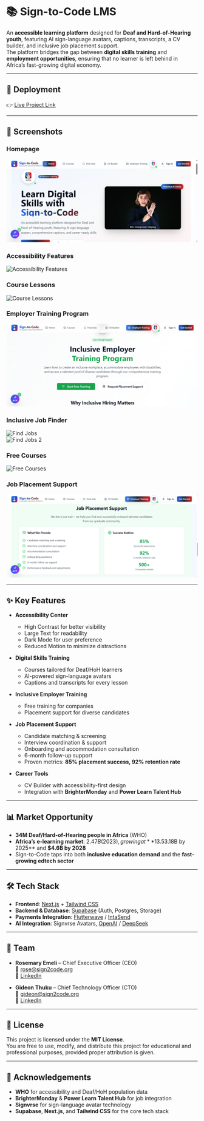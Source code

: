 # 📚 Sign-to-Code LMS

An **accessible learning platform** designed for **Deaf and Hard-of-Hearing youth**, featuring AI sign-language avatars, captions, transcripts, a CV builder, and inclusive job placement support.  
The platform bridges the gap between **digital skills training** and **employment opportunities**, ensuring that no learner is left behind in Africa’s fast-growing digital economy.

---

## 🚀 Deployment  
👉 [Live Project Link](https://398999-0bfd722b94354f74b39f30fc74496e87-6-latest.app.mgx.dev/)

---

## 📸 Screenshots  

### Homepage  
![Main Page](assets/main.png)  

### Accessibility Features  
![Accessibility Features](assets/accessibility-features.png)  

### Course Lessons  
![Course Lessons](assets/cousrses-lessons.png)  

### Employer Training Program  
![Employer Training](assets/employer.png)  

### Inclusive Job Finder  
![Find Jobs](assets/find-jobs.png)  
![Find Jobs 2](assets/find-jobs-2.png)  

### Free Courses  
![Free Courses](assets/free-courses.png)  

### Job Placement Support  
![Job Placement](assets/jobplacement.png)  

---

## ✨ Key Features

- **Accessibility Center**  
  - High Contrast for better visibility  
  - Large Text for readability  
  - Dark Mode for user preference  
  - Reduced Motion to minimize distractions  

- **Digital Skills Training**  
  - Courses tailored for Deaf/HoH learners  
  - AI-powered sign-language avatars  
  - Captions and transcripts for every lesson  

- **Inclusive Employer Training**  
  - Free training for companies  
  - Placement support for diverse candidates  

- **Job Placement Support**  
  - Candidate matching & screening  
  - Interview coordination & support  
  - Onboarding and accommodation consultation  
  - 6-month follow-up support  
  - Proven metrics: **85% placement success, 92% retention rate**  

- **Career Tools**  
  - CV Builder with accessibility-first design  
  - Integration with **BrighterMonday** and **Power Learn Talent Hub**  

---

## 📊 Market Opportunity

- **34M Deaf/Hard-of-Hearing people in Africa** (WHO)  
- **Africa’s e-learning market**: $2.47B (2023), growing at **13.5% CAGR**, projected to reach **$3.18B by 2025** and **$4.6B by 2028**  
- Sign-to-Code taps into both **inclusive education demand** and the **fast-growing edtech sector**  

---

## 🛠️ Tech Stack

- **Frontend**: [Next.js](https://nextjs.org/) + [Tailwind CSS](https://tailwindcss.com/)  
- **Backend & Database**: [Supabase](https://supabase.com/) (Auth, Postgres, Storage)  
- **Payments Integration**: [Flutterwave](https://flutterwave.com/) / [IntaSend](https://intasend.com/)  
- **AI Integration**: Signvrse Avatars, [OpenAI](https://platform.openai.com/) / [DeepSeek](https://www.deepseek.com/)  

---

## 👥 Team

- **Rosemary Emeli** – Chief Executive Officer (CEO)  
  📧 [rose@sign2code.org](mailto:rose@sign2code.org)  
  🔗 [LinkedIn](https://www.linkedin.com/in/rosemary-emeli-b77bb9364/)  

- **Gideon Thuku** – Chief Technology Officer (CTO)  
  📧 [gideon@sign2code.org](mailto:gideon@sign2code.org)  
  🔗 [LinkedIn](https://www.linkedin.com/in/gideon-thuku-51096580/)  

---

## 📄 License

This project is licensed under the **MIT License**.  
You are free to use, modify, and distribute this project for educational and professional purposes, provided proper attribution is given.

---

## 🙌 Acknowledgements

- **WHO** for accessibility and Deaf/HoH population data  
- **BrighterMonday** & **Power Learn Talent Hub** for job integration  
- **Signvrse** for sign-language avatar technology  
- **Supabase**, **Next.js**, and **Tailwind CSS** for the core tech stack  
